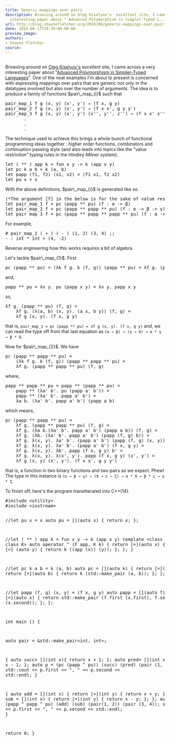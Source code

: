 ```yaml
---
title: Generic mappings over pairs
description: Browsing around on Oleg Kiselyov's  excellent site, I came across a very
  interesting paper about " Advanced Polymorphism in Simpler-Typed L...
url: http://blog.shaynefletcher.org/2016/06/generic-mappings-over-pairs.html
date: 2016-06-17T19:39:00-00:00
preview_image:
authors:
- Shayne Fletcher
source:
---
```


<h2></h2>
<p>Browsing around on <a href="http://okmij.org/ftp/">Oleg Kiselyov's</a> excellent site, I came across a very interesting paper about &quot;<a href="http://okmij.org/ftp/Computation/extra-polymorphism.html">Advanced Polymorphism in Simpler-Typed Languages</a>&quot;. One of the neat examples I'm about to present is concerned with expressing mappings over pairs that are generic not only in the datatypes involved but also over the number of arguments. The idea is to produce a family of functions $pair\_map_{i}$ such that
</p><pre>
pair_map_1 f g (x, y) (x', y') &rarr; (f x, g y) 
pair_map_2 f g (x, y) (x', y') &rarr; (f x x', g y y') 
pair_map_3 f g (x, y) (x', y') (x'', y'', z'') &rarr; (f x x' x'', g y y' y'')
       .
       .
       .
</pre>
The technique used to achieve this brings a whole bunch of functional programming ideas together : higher order functions, combinators and continuation passing style (and also leads into topics like the &quot;value restriction&quot; typing rules in the Hindley-Milner system).
<pre class="prettyprint ml">
let ( ** ) app k = fun x y -&gt; k (app x y)
let pc k a b = k (a, b)
let papp (f1, f2) (x1, x2) = (f1 x1, f2 x2)
let pu x = x
</pre>
With the above definitions, $pair\_map_{i}$ is generated like so.
<pre class="prettyprint ml">
(*The argument [f] in the below is for the sake of value restriction*)
let pair_map_1 f = pc (papp ** pu) (f : &alpha; -&gt; &beta;)
let pair_map_2 f = pc (papp ** papp ** pu) (f : &alpha; -&gt; &beta; -&gt; &gamma;)
let pair_map_3 f = pc (papp ** papp ** papp ** pu) (f : &alpha; -&gt; &beta; -&gt; &gamma; -&gt; &delta;)
</pre>
For example,
<pre>
# pair_map_2 ( + ) ( - ) (1, 2) (3, 4) ;;
- : int * int = (4, -2)
</pre>

<p>Reverse engineering how this works requires a bit of algebra.
</p>
<p>Let's tackle $pair\_map_{1}$. First
</p><pre>
pc (papp ** pu) = (&lambda;k f g. k (f, g)) (papp ** pu) = &lambda;f g. (papp ** pu) (f, g)
</pre>
and,
<pre>
papp ** pu = &lambda;x y. pu (papp x y) = &lambda;x y. papp x y
</pre>
so,
<pre>
&lambda;f g. (papp ** pu) (f, g) =
    &lambda;f g. (&lambda;(a, b) (x, y). (a x, b y)) (f, g) =
    &lambda;f g (x, y). (f x, g y)
</pre>
that is,
<code>pair_map_1 = pc (papp ** pu) = &lambda;f g (x, y). (f x, g y)</code> and, we can read the type off from that last equation as <code>(&alpha; &rarr; &beta;) &rarr; (&gamma; &rarr; &delta;) &rarr; &alpha; * &gamma; &rarr; &beta; * &delta;</code>.

<p>Now for $pair\_map_{2}$. We have
</p><pre>
pc (papp ** papp ** pu) =
    (&lambda;k f g. k (f, g)) (papp ** papp ** pu) =
    &lambda;f g. (papp ** papp ** pu) (f, g)
</pre>
where,
<pre>
papp ** papp ** pu = papp ** (papp ** pu) =
    papp ** (&lambda;a' b'. pu (papp a' b')) =
    papp ** (&lambda;a' b'. papp a' b') = 
    &lambda;a b. (&lambda;a' b'. papp a' b') (papp a b)
</pre>
which means,
<pre>
pc (papp ** papp ** pu) = 
    &lambda;f g. (papp ** papp ** pu) (f, g) =
    &lambda;f g. (&lambda;a b.(&lambda;a' b'. papp a' b') (papp a b)) (f, g) =
    &lambda;f g. (&lambda;b. (&lambda;a' b'. papp a' b') (papp (f, g) b)) =
    &lambda;f g. &lambda;(x, y). &lambda;a' b'. (papp a' b') (papp (f, g) (x, y)) =
    &lambda;f g. &lambda;(x, y). &lambda;a' b'. (papp a' b') (f x, g y) =
    &lambda;f g. &lambda;(x, y). &lambda;b'. papp (f x, g y) b' =
    &lambda;f g. &lambda;(x, y). &lambda;(x', y'). papp (f x, g y) (x', y') =
    &lambda;f g (x, y) (x', y'). (f x x', g y y')
</pre>
that is, a function in two binary functions and two pairs as we expect. Phew! The type in this instance is <code>(&alpha; &rarr; &beta; &rarr; &gamma;) &rarr; (&delta; &rarr; &epsilon; &rarr; &zeta;) &rarr; &alpha; * &delta; &rarr; &beta; * &epsilon; &rarr; &gamma; * &zeta;</code>.

<p>
To finish off, here's the program transliterated into C++(14).
</p><pre class="prettyprint c++">
#include &lt;utility&gt;
#include &lt;iostream&gt;

//let pu x = x
auto pu = [](auto x) { return x; };

//let ( ** ) app k  = fun x y -&gt; k (app x y)
template &lt;class F, class K&gt;
auto operator ^ (F app, K k) {
  return [=](auto x) {
    return [=] (auto y) {
      return k ((app (x)) (y));
    };
  };
}

//let pc k a b = k (a, b)
auto pc = [](auto k) {
  return [=](auto a) {
    return [=](auto b) { 
      return k (std::make_pair (a, b)); };
  };
};

//let papp (f, g) (x, y) = (f x, g y)
auto papp = [](auto f) { 
  return [=](auto x) { 
    return std::make_pair (f.first (x.first), f.second (x.second)); };
};

int main () {

  auto pair = &amp;std::make_pair&lt;int, int&gt;;

  {
  auto succ= [](int x){ return x + 1; };
  auto pred= [](int x){ return x - 1; };
  auto p  = (pc (papp ^ pu)) (succ) (pred) (pair (1, 2));
  std::cout &lt;&lt; p.first &lt;&lt; &quot;, &quot; &lt;&lt; p.second &lt;&lt; std::endl;
  }

  {
  auto add = [](int x) { return [=](int y) { return x + y; }; };
  auto sub = [](int x) { return [=](int y) { return x - y; }; };
  auto p = pc (papp ^ papp ^ pu) (add) (sub) (pair(1, 2)) (pair (3, 4));
  std::cout &lt;&lt; p.first &lt;&lt; &quot;, &quot; &lt;&lt; p.second &lt;&lt; std::endl;
  }

  return 0;
}
</pre>


